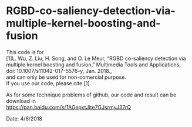 # RGBD-co-saliency-detection-via-multiple-kernel-boosting-and-fusion

This code is for  
[1]L. Wu, Z. Liu, H. Song, and O. Le Meur, “RGBD co-saliency detection via multiple kernel boosting and fusion,” Multimedia Tools and Applications, doi: 10.1007/s11042-017-5576-y, Jan. 2018.,  
and can only be used for non-comercial purpose.  
If you use our code, please cite [1].  

As for some technique problems of github, our code and result can be download in  
https://pan.baidu.com/s/1AGepxtJite7GJsrmyJ37rQ


Date: 4/6/2018
